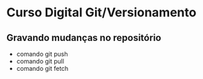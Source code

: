 # Curso Digital Git/Versionamento

## Gravando mudanças no repositório
* comando git push
* comando git pull
* comando git fetch
